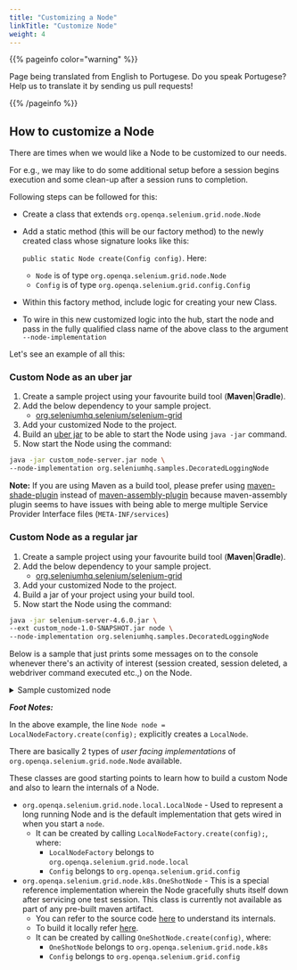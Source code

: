 ```yaml
---
title: "Customizing a Node"
linkTitle: "Customize Node"
weight: 4
---
```


{{% pageinfo color="warning" %}}
<p class="lead">
   <i class="fas fa-language d-4"></i> 
   Page being translated from 
   English to Portugese. Do you speak Portugese? Help us to translate
   it by sending us pull requests!
</p>
{{% /pageinfo %}}

## How to customize a Node

There are times when we would like a Node to be customized to our needs. 

For e.g., we may like to do some additional setup before a session begins execution and some clean-up after a session runs to completion.

Following steps can be followed for this:

* Create a class that extends `org.openqa.selenium.grid.node.Node`
* Add a static method (this will be our factory method) to the newly created class whose signature looks like this: 

  `public static Node create(Config config)`. Here:

    * `Node` is of type `org.openqa.selenium.grid.node.Node`
    * `Config` is of type `org.openqa.selenium.grid.config.Config`
* Within this factory method, include logic for creating your new Class.
* To wire in this new customized logic into the hub, start the node and pass in the fully qualified class name of the above class to the argument `--node-implementation`

Let's see an example of all this:

### Custom Node as an uber jar

1. Create a sample project using your favourite build tool (**Maven**|**Gradle**).
2. Add the below dependency to your sample project.
    * [org.seleniumhq.selenium/selenium-grid](https://mvnrepository.com/artifact/org.seleniumhq.selenium/selenium-grid)
3. Add your customized Node to the project.
4. Build an [uber jar](https://imagej.net/develop/uber-jars) to be able to start the Node using `java -jar` command.
5. Now start the Node using the command:

```bash
java -jar custom_node-server.jar node \
--node-implementation org.seleniumhq.samples.DecoratedLoggingNode
```

**Note:** If you are using Maven as a build tool, please prefer using [maven-shade-plugin](https://maven.apache.org/plugins/maven-shade-plugin) instead of [maven-assembly-plugin](https://maven.apache.org/plugins/maven-assembly-plugin) because maven-assembly plugin seems to have issues with being able to merge multiple Service Provider Interface files (`META-INF/services`)

### Custom Node as a regular jar

1. Create a sample project using your favourite build tool (**Maven**|**Gradle**).
2. Add the below dependency to your sample project.
    * [org.seleniumhq.selenium/selenium-grid](https://mvnrepository.com/artifact/org.seleniumhq.selenium/selenium-grid)
3. Add your customized Node to the project.
4. Build a jar of your project using your build tool.
5. Now start the Node using the command:

```bash
java -jar selenium-server-4.6.0.jar \
--ext custom_node-1.0-SNAPSHOT.jar node \
--node-implementation org.seleniumhq.samples.DecoratedLoggingNode
```
Below is a sample that just prints some messages on to the console whenever there's an activity of interest (session created, session deleted, a webdriver command executed etc.,) on the Node.


<details>
<summary>Sample customized node</summary>

```java
package org.seleniumhq.samples;

import java.net.URI;
import java.util.UUID;
import org.openqa.selenium.Capabilities;
import org.openqa.selenium.NoSuchSessionException;
import org.openqa.selenium.WebDriverException;
import org.openqa.selenium.grid.config.Config;
import org.openqa.selenium.grid.data.CreateSessionRequest;
import org.openqa.selenium.grid.data.CreateSessionResponse;
import org.openqa.selenium.grid.data.NodeId;
import org.openqa.selenium.grid.data.NodeStatus;
import org.openqa.selenium.grid.data.Session;
import org.openqa.selenium.grid.log.LoggingOptions;
import org.openqa.selenium.grid.node.HealthCheck;
import org.openqa.selenium.grid.node.Node;
import org.openqa.selenium.grid.node.local.LocalNodeFactory;
import org.openqa.selenium.grid.security.Secret;
import org.openqa.selenium.grid.security.SecretOptions;
import org.openqa.selenium.grid.server.BaseServerOptions;
import org.openqa.selenium.internal.Either;
import org.openqa.selenium.remote.SessionId;
import org.openqa.selenium.remote.http.HttpRequest;
import org.openqa.selenium.remote.http.HttpResponse;
import org.openqa.selenium.remote.tracing.Tracer;

public class DecoratedLoggingNode extends Node {

  private Node node;

  protected DecoratedLoggingNode(Tracer tracer, URI uri, Secret registrationSecret) {
    super(tracer, new NodeId(UUID.randomUUID()), uri, registrationSecret);
  }

  public static Node create(Config config) {
    LoggingOptions loggingOptions = new LoggingOptions(config);
    BaseServerOptions serverOptions = new BaseServerOptions(config);
    URI uri = serverOptions.getExternalUri();
    SecretOptions secretOptions = new SecretOptions(config);

    // Refer to the foot notes for additional context on this line.
    Node node = LocalNodeFactory.create(config);

    DecoratedLoggingNode wrapper = new DecoratedLoggingNode(loggingOptions.getTracer(),
        uri, secretOptions.getRegistrationSecret());
    wrapper.node = node;
    return wrapper;
  }

  @Override
  public Either<WebDriverException, CreateSessionResponse> newSession(
      CreateSessionRequest sessionRequest) {
    System.out.println("Before newSession()");
    try {
      return this.node.newSession(sessionRequest);
    } finally {
      System.out.println("After newSession()");
    }
  }

  @Override
  public HttpResponse executeWebDriverCommand(HttpRequest req) {
    try {
      System.out.println("Before executeWebDriverCommand(): " + req.getUri());
      return node.executeWebDriverCommand(req);
    } finally {
      System.out.println("After executeWebDriverCommand()");
    }
  }

  @Override
  public Session getSession(SessionId id) throws NoSuchSessionException {
    try {
      System.out.println("Before getSession()");
      return node.getSession(id);
    } finally {
      System.out.println("After getSession()");
    }
  }

  @Override
  public HttpResponse uploadFile(HttpRequest req, SessionId id) {
    try {
      System.out.println("Before uploadFile()");
      return node.uploadFile(req, id);
    } finally {
      System.out.println("After uploadFile()");
    }
  }

  @Override
  public void stop(SessionId id) throws NoSuchSessionException {
    try {
      System.out.println("Before stop()");
      node.stop(id);
    } finally {
      System.out.println("After stop()");
    }
  }

  @Override
  public boolean isSessionOwner(SessionId id) {
    try {
      System.out.println("Before isSessionOwner()");
      return node.isSessionOwner(id);
    } finally {
      System.out.println("After isSessionOwner()");
    }
  }

  @Override
  public boolean isSupporting(Capabilities capabilities) {
    try {
      System.out.println("Before isSupporting");
      return node.isSupporting(capabilities);
    } finally {
      System.out.println("After isSupporting()");
    }
  }

  @Override
  public NodeStatus getStatus() {
    try {
      System.out.println("Before getStatus()");
      return node.getStatus();
    } finally {
      System.out.println("After getStatus()");
    }
  }

  @Override
  public HealthCheck getHealthCheck() {
    try {
      System.out.println("Before getHealthCheck()");
      return node.getHealthCheck();
    } finally {
      System.out.println("After getHealthCheck()");
    }
  }

  @Override
  public void drain() {
    try {
      System.out.println("Before drain()");
      node.drain();
    } finally {
      System.out.println("After drain()");
    }

  }

  @Override
  public boolean isReady() {
    try {
      System.out.println("Before isReady()");
      return node.isReady();
    } finally {
      System.out.println("After isReady()");
    }
  }
}
```
</details>

**_Foot Notes:_**

In the above example, the line `Node node = LocalNodeFactory.create(config);` explicitly creates a `LocalNode`.

There are basically 2 types of *user facing implementations* of `org.openqa.selenium.grid.node.Node` available. 

These classes are good starting points to learn how to build a custom Node and also to learn the internals of a Node.

* `org.openqa.selenium.grid.node.local.LocalNode` - Used to represent a long running Node and is the default implementation that gets wired in when you start a `node`. 
    * It can be created by calling `LocalNodeFactory.create(config);`, where:
      * `LocalNodeFactory` belongs to `org.openqa.selenium.grid.node.local`
      * `Config` belongs to `org.openqa.selenium.grid.config`
* `org.openqa.selenium.grid.node.k8s.OneShotNode` - This is a special reference implementation wherein the Node gracefully shuts itself down after servicing one test session. This class is currently not available as part of any pre-built maven artifact.
  *  You can refer to the source code [here](https://github.com/SeleniumHQ/selenium/blob/trunk/java/src/org/openqa/selenium/grid/node/k8s/OneShotNode.java) to understand its internals. 
  *  To build it locally refer [here](https://github.com/SeleniumHQ/selenium/blob/trunk/deploys/k8s/README.md). 
  *  It can be created by calling `OneShotNode.create(config)`, where:
      * `OneShotNode` belongs to `org.openqa.selenium.grid.node.k8s`
      * `Config` belongs to `org.openqa.selenium.grid.config`
